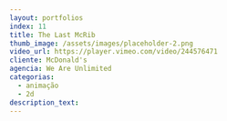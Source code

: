```yaml
---
layout: portfolios
index: 11
title: The Last McRib
thumb_image: /assets/images/placeholder-2.png
video_url: https://player.vimeo.com/video/244576471
cliente: McDonald's
agencia: We Are Unlimited
categorias:
  - animação
  - 2d
description_text:
---
```


